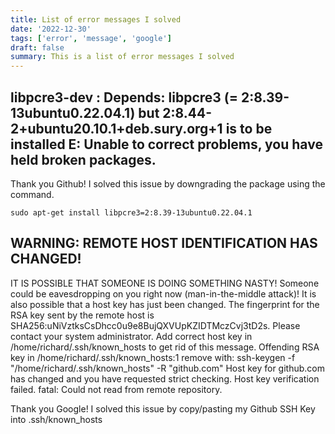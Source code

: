 ```yaml
---
title: List of error messages I solved
date: '2022-12-30'
tags: ['error', 'message', 'google']
draft: false
summary: This is a list of error messages I solved
---
```


## libpcre3-dev : Depends: libpcre3 (= 2:8.39-13ubuntu0.22.04.1) but 2:8.44-2+ubuntu20.10.1+deb.sury.org+1 is to be installed E: Unable to correct problems, you have held broken packages.

Thank you Github! I solved this issue by downgrading the package using the command.

```
sudo apt-get install libpcre3=2:8.39-13ubuntu0.22.04.1
```

## WARNING: REMOTE HOST IDENTIFICATION HAS CHANGED!

IT IS POSSIBLE THAT SOMEONE IS DOING SOMETHING NASTY!
Someone could be eavesdropping on you right now (man-in-the-middle attack)!
It is also possible that a host key has just been changed.
The fingerprint for the RSA key sent by the remote host is
SHA256:uNiVztksCsDhcc0u9e8BujQXVUpKZIDTMczCvj3tD2s.
Please contact your system administrator.
Add correct host key in /home/richard/.ssh/known_hosts to get rid of this message.
Offending RSA key in /home/richard/.ssh/known_hosts:1
remove with:
ssh-keygen -f "/home/richard/.ssh/known_hosts" -R "github.com"
Host key for github.com has changed and you have requested strict checking.
Host key verification failed.
fatal: Could not read from remote repository.

Thank you Google! I solved this issue by copy/pasting my Github SSH Key into .ssh/known_hosts
